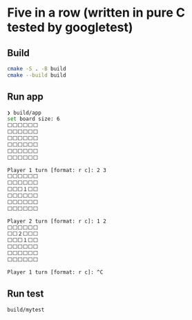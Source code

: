 # Five in a row (written in pure C tested by googletest)

## Build

```sh
cmake -S . -B build
cmake --build build
```

## Run app

```sh
❯ build/app
set board size: 6
⬜⬜⬜⬜⬜⬜
⬜⬜⬜⬜⬜⬜
⬜⬜⬜⬜⬜⬜
⬜⬜⬜⬜⬜⬜
⬜⬜⬜⬜⬜⬜
⬜⬜⬜⬜⬜⬜

Player 1 turn [format: r c]: 2 3
⬜⬜⬜⬜⬜⬜
⬜⬜⬜⬜⬜⬜
⬜⬜⬜１⬜⬜
⬜⬜⬜⬜⬜⬜
⬜⬜⬜⬜⬜⬜
⬜⬜⬜⬜⬜⬜

Player 2 turn [format: r c]: 1 2
⬜⬜⬜⬜⬜⬜
⬜⬜２⬜⬜⬜
⬜⬜⬜１⬜⬜
⬜⬜⬜⬜⬜⬜
⬜⬜⬜⬜⬜⬜
⬜⬜⬜⬜⬜⬜

Player 1 turn [format: r c]: ^C

```

## Run test

```sh
build/mytest
```
